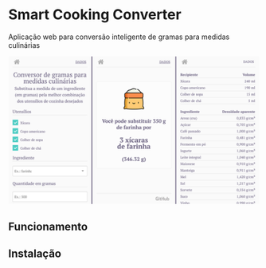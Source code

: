 # Smart Cooking Converter

Aplicação web para conversão inteligente de gramas para medidas culinárias

![App views](https://github.com/petrusmassabki/smart-cooking-converter/blob/master/screens.png)

## Funcionamento

## Instalação
